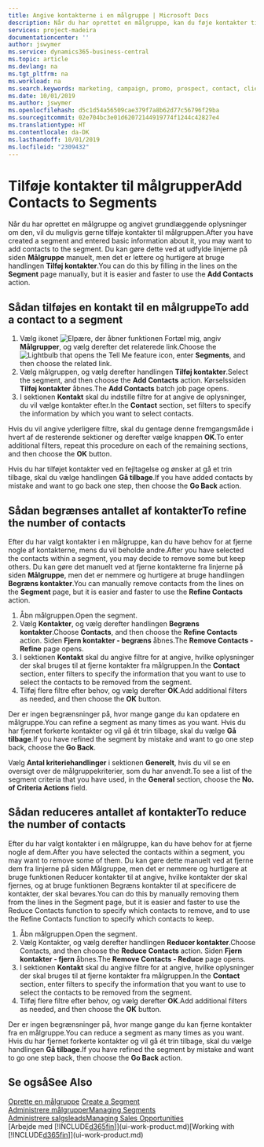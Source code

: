 ```yaml
---
title: Angive kontakterne i en målgruppe | Microsoft Docs
description: Når du har oprettet en målgruppe, kan du føje kontakter til målgruppen, f.eks. som en del af en marketingkampagne, der er henvendt til bestemte kunder.
services: project-madeira
documentationcenter: ''
author: jswymer
ms.service: dynamics365-business-central
ms.topic: article
ms.devlang: na
ms.tgt_pltfrm: na
ms.workload: na
ms.search.keywords: marketing, campaign, promo, prospect, contact, client, customer
ms.date: 10/01/2019
ms.author: jswymer
ms.openlocfilehash: d5c1d54a56509cae379f7a8b62d77c56796f29ba
ms.sourcegitcommit: 02e704bc3e01d62072144919774f1244c42827e4
ms.translationtype: HT
ms.contentlocale: da-DK
ms.lasthandoff: 10/01/2019
ms.locfileid: "2309432"
---
```

# <a name="add-contacts-to-segments"></a><span data-ttu-id="1ed98-103">Tilføje kontakter til målgrupper</span><span class="sxs-lookup"><span data-stu-id="1ed98-103">Add Contacts to Segments</span></span>
<span data-ttu-id="1ed98-104">Når du har oprettet en målgruppe og angivet grundlæggende oplysninger om den, vil du muligvis gerne tilføje kontakter til målgruppen.</span><span class="sxs-lookup"><span data-stu-id="1ed98-104">After you have created a segment and entered basic information about it, you may want to add contacts to the segment.</span></span> <span data-ttu-id="1ed98-105">Du kan gøre dette ved at udfylde linjerne på siden **Målgruppe** manuelt, men det er lettere og hurtigere at bruge handlingen **Tilføj kontakter**.</span><span class="sxs-lookup"><span data-stu-id="1ed98-105">You can do this by filling in the lines on the **Segment** page manually, but it is easier and faster to use the **Add Contacts** action.</span></span>

## <a name="to-add-a-contact-to-a-segment"></a><span data-ttu-id="1ed98-106">Sådan tilføjes en kontakt til en målgruppe</span><span class="sxs-lookup"><span data-stu-id="1ed98-106">To add a contact to a segment</span></span>
1. <span data-ttu-id="1ed98-107">Vælg ikonet ![Elpære, der åbner funktionen Fortæl mig](media/ui-search/search_small.png "Fortæl mig, hvad du vil foretage dig"), angiv **Målgrupper**, og vælg derefter det relaterede link.</span><span class="sxs-lookup"><span data-stu-id="1ed98-107">Choose the ![Lightbulb that opens the Tell Me feature](media/ui-search/search_small.png "Tell me what you want to do") icon, enter **Segments**, and then choose the related link.</span></span>  
2. <span data-ttu-id="1ed98-108">Vælg målgruppen, og vælg derefter handlingen **Tilføj kontakter**.</span><span class="sxs-lookup"><span data-stu-id="1ed98-108">Select the segment, and then choose the **Add Contacts** action.</span></span> <span data-ttu-id="1ed98-109">Kørselssiden **Tilføj kontakter** åbnes.</span><span class="sxs-lookup"><span data-stu-id="1ed98-109">The **Add Contacts** batch job page opens.</span></span>
3. <span data-ttu-id="1ed98-110">I sektionen **Kontakt** skal du indstille filtre for at angive de oplysninger, du vil vælge kontakter efter.</span><span class="sxs-lookup"><span data-stu-id="1ed98-110">In the **Contact** section, set filters to specify the information by which you want to select contacts.</span></span>

<span data-ttu-id="1ed98-111">Hvis du vil angive yderligere filtre, skal du gentage denne fremgangsmåde i hvert af de resterende sektioner og derefter vælge knappen **OK**.</span><span class="sxs-lookup"><span data-stu-id="1ed98-111">To enter additional filters, repeat this procedure on each of the remaining sections, and then choose the **OK** button.</span></span>

<span data-ttu-id="1ed98-112">Hvis du har tilføjet kontakter ved en fejltagelse og ønsker at gå et trin tilbage, skal du vælge handlingen **Gå tilbage**.</span><span class="sxs-lookup"><span data-stu-id="1ed98-112">If you have added contacts by mistake and want to go back one step, then choose the **Go Back** action.</span></span>

## <a name="to-refine-the-number-of-contacts"></a><span data-ttu-id="1ed98-113">Sådan begrænses antallet af kontakter</span><span class="sxs-lookup"><span data-stu-id="1ed98-113">To refine the number of contacts</span></span>
<span data-ttu-id="1ed98-114">Efter du har valgt kontakter i en målgruppe, kan du have behov for at fjerne nogle af kontakterne, mens du vil beholde andre.</span><span class="sxs-lookup"><span data-stu-id="1ed98-114">After you have selected the contacts within a segment, you may decide to remove some but keep others.</span></span> <span data-ttu-id="1ed98-115">Du kan gøre det manuelt ved at fjerne kontakterne fra linjerne på siden **Målgruppe**, men det er nemmere og hurtigere at bruge handlingen **Begræns kontakter**.</span><span class="sxs-lookup"><span data-stu-id="1ed98-115">You can manually remove contacts from the lines on the **Segment** page, but it is easier and faster to use the **Refine Contacts** action.</span></span>

1. <span data-ttu-id="1ed98-116">Åbn målgruppen.</span><span class="sxs-lookup"><span data-stu-id="1ed98-116">Open the segment.</span></span>
2. <span data-ttu-id="1ed98-117">Vælg **Kontakter**, og vælg derefter handlingen **Begræns kontakter**.</span><span class="sxs-lookup"><span data-stu-id="1ed98-117">Choose **Contacts**, and then choose the **Refine Contacts** action.</span></span> <span data-ttu-id="1ed98-118">Siden **Fjern kontakter - begræns** åbnes.</span><span class="sxs-lookup"><span data-stu-id="1ed98-118">The **Remove Contacts - Refine** page opens.</span></span>
3. <span data-ttu-id="1ed98-119">I sektionen **Kontakt** skal du angive filtre for at angive, hvilke oplysninger der skal bruges til at fjerne kontakter fra målgruppen.</span><span class="sxs-lookup"><span data-stu-id="1ed98-119">In the **Contact** section, enter filters to specify the information that you want to use to select the contacts to be removed from the segment.</span></span>
4. <span data-ttu-id="1ed98-120">Tilføj flere filtre efter behov, og vælg derefter **OK**.</span><span class="sxs-lookup"><span data-stu-id="1ed98-120">Add additional filters as needed, and then choose the **OK** button.</span></span>

<span data-ttu-id="1ed98-121">Der er ingen begrænsninger på, hvor mange gange du kan opdatere en målgruppe.</span><span class="sxs-lookup"><span data-stu-id="1ed98-121">You can refine a segment as many times as you want.</span></span> <span data-ttu-id="1ed98-122">Hvis du har fjernet forkerte kontakter og vil gå ét trin tilbage, skal du vælge **Gå tilbage**.</span><span class="sxs-lookup"><span data-stu-id="1ed98-122">If you have refined the segment by mistake and want to go one step back, choose the **Go Back**.</span></span>

<span data-ttu-id="1ed98-123">Vælg **Antal kriteriehandlinger** i sektionen **Generelt**, hvis du vil se en oversigt over de målgruppekriterier, som du har anvendt.</span><span class="sxs-lookup"><span data-stu-id="1ed98-123">To see a list of the segment criteria that you have used, in the **General** section, choose the **No. of Criteria Actions** field.</span></span>

## <a name="to-reduce-the-number-of-contacts"></a><span data-ttu-id="1ed98-124">Sådan reduceres antallet af kontakter</span><span class="sxs-lookup"><span data-stu-id="1ed98-124">To reduce the number of contacts</span></span>
<span data-ttu-id="1ed98-125">Efter du har valgt kontakter i en målgruppe, kan du have behov for at fjerne nogle af dem.</span><span class="sxs-lookup"><span data-stu-id="1ed98-125">After you have selected the contacts within a segment, you may want to remove some of them.</span></span> <span data-ttu-id="1ed98-126">Du kan gøre dette manuelt ved at fjerne dem fra linjerne på siden Målgruppe, men det er nemmere og hurtigere at bruge funktionen Reducer kontakter til at angive, hvilke kontakter der skal fjernes, og at bruge funktionen Begræns kontakter til at specificere de kontakter, der skal bevares.</span><span class="sxs-lookup"><span data-stu-id="1ed98-126">You can do this by manually removing them from the lines in the Segment page, but it is easier and faster to use the Reduce Contacts function to specify which contacts to remove, and to use the Refine Contacts function to specify which contacts to keep.</span></span>

1. <span data-ttu-id="1ed98-127">Åbn målgruppen.</span><span class="sxs-lookup"><span data-stu-id="1ed98-127">Open the segment.</span></span>
2. <span data-ttu-id="1ed98-128">Vælg Kontakter, og vælg derefter handlingen **Reducer kontakter**.</span><span class="sxs-lookup"><span data-stu-id="1ed98-128">Choose Contacts, and then choose the **Reduce Contacts** action.</span></span> <span data-ttu-id="1ed98-129">Siden **Fjern kontakter - fjern** åbnes.</span><span class="sxs-lookup"><span data-stu-id="1ed98-129">The **Remove Contacts - Reduce** page opens.</span></span>
3. <span data-ttu-id="1ed98-130">I sektionen **Kontakt** skal du angive filtre for at angive, hvilke oplysninger der skal bruges til at fjerne kontakter fra målgruppen.</span><span class="sxs-lookup"><span data-stu-id="1ed98-130">In the **Contact** section, enter filters to specify the information that you want to use to select the contacts to be removed from the segment.</span></span>
4. <span data-ttu-id="1ed98-131">Tilføj flere filtre efter behov, og vælg derefter **OK**.</span><span class="sxs-lookup"><span data-stu-id="1ed98-131">Add additional filters as needed, and then choose the **OK** button.</span></span>

<span data-ttu-id="1ed98-132">Der er ingen begrænsninger på, hvor mange gange du kan fjerne kontakter fra en målgruppe.</span><span class="sxs-lookup"><span data-stu-id="1ed98-132">You can reduce a segment as many times as you want.</span></span> <span data-ttu-id="1ed98-133">Hvis du har fjernet forkerte kontakter og vil gå ét trin tilbage, skal du vælge handlingen **Gå tilbage**.</span><span class="sxs-lookup"><span data-stu-id="1ed98-133">If you have refined the segment by mistake and want to go one step back, then choose the **Go Back** action.</span></span>

## <a name="see-also"></a><span data-ttu-id="1ed98-134">Se også</span><span class="sxs-lookup"><span data-stu-id="1ed98-134">See Also</span></span>
<span data-ttu-id="1ed98-135">[Oprette en målgruppe](marketing-how-create-segment.md) </span><span class="sxs-lookup"><span data-stu-id="1ed98-135">[Create a Segment](marketing-how-create-segment.md) </span></span>  
[<span data-ttu-id="1ed98-136">Administrere målgrupper</span><span class="sxs-lookup"><span data-stu-id="1ed98-136">Managing Segments</span></span>](marketing-segments.md)  
[<span data-ttu-id="1ed98-137">Administrere salgsleads</span><span class="sxs-lookup"><span data-stu-id="1ed98-137">Managing Sales Opportunities</span></span>](marketing-manage-sales-opportunities.md)  
<span data-ttu-id="1ed98-138">[Arbejde med [!INCLUDE[d365fin](includes/d365fin_md.md)]](ui-work-product.md)</span><span class="sxs-lookup"><span data-stu-id="1ed98-138">[Working with [!INCLUDE[d365fin](includes/d365fin_md.md)]](ui-work-product.md)</span></span>  
